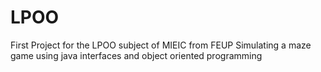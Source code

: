 # LPOO
First Project for the LPOO subject of MIEIC from FEUP
Simulating a maze game using java interfaces and object oriented programming
